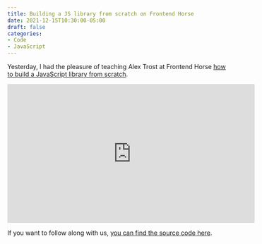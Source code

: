 ```yaml
---
title: Building a JS library from scratch on Frontend Horse
date: 2021-12-15T10:30:00-05:00
draft: false
categories:
- Code
- JavaScript
---
```


Yesterday, I had the pleasure of teaching Alex Trost at Frontend Horse [how to build a JavaScript library from scratch](https://www.youtube.com/watch?v=ZvYhXr0hSzE).

<iframe width="560" height="315" src="https://www.youtube-nocookie.com/embed/ZvYhXr0hSzE?start=297" title="YouTube video player" frameborder="0" allow="accelerometer; autoplay; clipboard-write; encrypted-media; gyroscope; picture-in-picture" allowfullscreen></iframe>

If you want to follow along with us, [you can find the source code here](https://github.com/cferdinandi/frontend-horse-js-library).